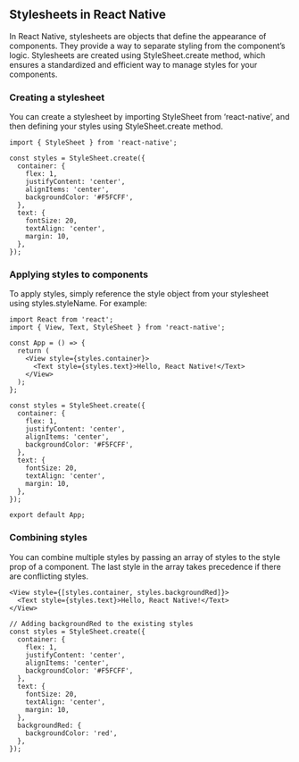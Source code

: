 ## Stylesheets in React Native
In React Native, stylesheets are objects that define the appearance of components. They provide a way to separate styling from the component’s logic. Stylesheets are created using StyleSheet.create method, which ensures a standardized and efficient way to manage styles for your components.

### Creating a stylesheet
You can create a stylesheet by importing StyleSheet from ‘react-native’, and then defining your styles using StyleSheet.create method.
```
import { StyleSheet } from 'react-native';

const styles = StyleSheet.create({
  container: {
    flex: 1,
    justifyContent: 'center',
    alignItems: 'center',
    backgroundColor: '#F5FCFF',
  },
  text: {
    fontSize: 20,
    textAlign: 'center',
    margin: 10,
  },
});
```
### Applying styles to components
To apply styles, simply reference the style object from your stylesheet using styles.styleName. For example:
```
import React from 'react';
import { View, Text, StyleSheet } from 'react-native';

const App = () => {
  return (
    <View style={styles.container}>
      <Text style={styles.text}>Hello, React Native!</Text>
    </View>
  );
};

const styles = StyleSheet.create({
  container: {
    flex: 1,
    justifyContent: 'center',
    alignItems: 'center',
    backgroundColor: '#F5FCFF',
  },
  text: {
    fontSize: 20,
    textAlign: 'center',
    margin: 10,
  },
});

export default App;
```
### Combining styles
You can combine multiple styles by passing an array of styles to the style prop of a component. The last style in the array takes precedence if there are conflicting styles.
```
<View style={[styles.container, styles.backgroundRed]}>
  <Text style={styles.text}>Hello, React Native!</Text>
</View>

// Adding backgroundRed to the existing styles
const styles = StyleSheet.create({
  container: {
    flex: 1,
    justifyContent: 'center',
    alignItems: 'center',
    backgroundColor: '#F5FCFF',
  },
  text: {
    fontSize: 20,
    textAlign: 'center',
    margin: 10,
  },
  backgroundRed: {
    backgroundColor: 'red',
  },
});
```